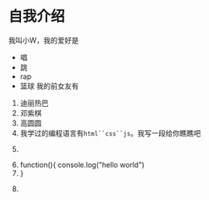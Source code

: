 # 自我介绍
我叫小W，我的爱好是
- 唱
- 跳
- rap
- 篮球
我的前女友有
1. 迪丽热巴
2. 邓紫棋
3. 高圆圆
4. 我学过的编程语言有`html``css``js`。我写一段给你瞧瞧吧
5. ```js
6. function(){
    console.log("hello world")
7. }
8. ```